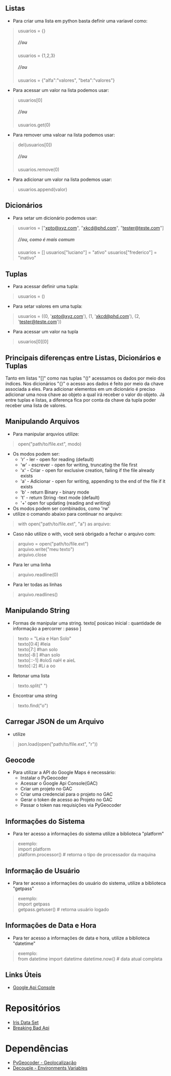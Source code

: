 

## Listas
- Para criar uma lista em python basta definir uma variavel como:
> usuarios = {}
> ##### //ou
> usuarios = {1,2,3}
> ##### //ou
> usuarios = {"alfa":"valores", "beta":"valores"}
- Para acessar um valor na lista podemos usar:
> usuarios[0] 
> ##### //ou
> usuarios.get(0)
- Para remover uma valoar na lista podemos usar:
> del(usuarios[0])
> ##### //ou
> usuarios.remove(0)
- Para adicionar um valor na lista podemos usar:
> usuarios.append(valor)

## Dicionários
 - Para setar um dicionário podemos usar:
> usuarios  = ["xpto@xyz.com", "xkcd@phd.com", "tester@teste.com"]
> ##### //ou, como é mais comum
> usuarios = []
> usuarios["luciano"] = "ativo"
> usuarios["frederico"] = "inativo"

## Tuplas
- Para acessar definir uma tupla:
> usuarios = ()
- Para setar valores em uma tupla:
> usuarios = ((0, 'xpto@xyz.com'), (1, 'xkcd@phd.com'), (2, 'tester@teste.com'))
- Para acessar um valor na tupla
> usuarios[0][0]

## Principais diferenças entre Listas, Dicionários e Tuplas
Tanto em listas "[]" como nas tuplas "()" acessamos os dados por meio dos índices. 
Nos dicionários "{}" o acesso aos dados é feito por meio da chave associada a eles.
Para adicionar elementos em um dicionário é preciso adicionar uma nova chave ao objeto a qual irá receber o valor do objeto.
Já entre tuplas e listas, a diferença fica por conta da chave da tupla poder receber uma lista de valores.

## Manipulando Arquivos
- Para manipular arquvios utilize:
> open("path/to/file.ext", modo)
- Os modos podem ser: 
  - 'r' - ler - open for reading (default)
  - 'w' - escrever - open for writing, truncating the file first
  - 'x' - Criar - open for exclusive creation, failing if the file already exists
  - 'a' - Adicionar - open for writing, appending to the end of the file if it exists
  - 'b' - return Binary - binary mode
  - 't' - return String -text mode (default)
  - '+' open for updating (reading and writing)
- Os modos podem ser combinados, como 'rw'
- utilize o comando abaixo para continuar no arquivo:
> with open("path/to/file.ext", "a") as arquivo:
- Caso não utilize o with, você será obrigado a fechar o arquivo com:
> arquivo = open("path/to/file.ext") <br>
> arquivo.write("meu texto") <br>
> arquivo.close
- Para ler uma linha
> arquivo.readline(0)
- Para ler todas as linhas
> arquivo.readlines()

## Manipulando String
- Formas de manipular uma string. texto[ posicao inicial : quantidade de informação a percorrer : passo ]
> texto = "Leia e Han Solo" <br>
> texto[0:4] #leia <br>
> texto[7:] #han solo <br>
> texto[-8:] #han solo <br>
> texto[::-1] #oloS naH e aieL <br>
> texto[::2] #Li  a oo

- Retonar uma lista 
> texto.split(" ")

- Encontrar uma string
> texto.find("o")

## Carregar JSON de um Arquivo
- utilize
> json.load(open("path/to/file.ext", "r"))

## Geocode
- Para utilizar a API do Google Maps é necessário:
  - Instalar o PyGeocoder
  - Acessar o Google Api Console(GAC)
  - Criar um projeto no GAC
  - Criar uma credencial para o projeto no GAC
  - Gerar o token de acesso ao Projeto no GAC
  - Passar o token nas requisições via PyGeocoder

## Informações do Sistema
- Para ter acesso a informações do sistema utilize a biblioteca "platform"
> exemplo: <br>
> import platform <br>
> platform.processor() # retorna o tipo de processador da maquina

## Informação de Usuário
- Para ter acesso a informações do usuário do sistema, utilize a biblioteca "getpass"
> exemplo: <br>
> import getpass <br>
> getpass.getuser() # retorna usuário logado

## Informações de Data e Hora
- Para ter acesso a informações de data e hora, utilize a biblioteca "datetime"
> exemplo: <br>
> from datetime import datetime
> datetime.now() # data atual completa

## Links Úteis
- [Google Api Console](https://console.cloud.google.com/apis/dashboard)

# Repositórios
- [Iris Data Set](https://archive.ics.uci.edu/ml/datasets/iris)
- [Breaking Bad Api](https://breakingbadapi.com/documentation)

# Dependências
- [PyGeocoder - Geolocalização](https://pypi.org/project/pygeocoder/)
- [Decouple - Environments Variables](https://pypi.org/project/python-decouple/)